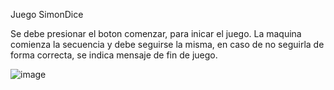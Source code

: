 Juego SimonDice

Se debe presionar el boton comenzar, para inicar el juego. La maquina comienza la secuencia y debe seguirse la misma, en caso de no seguirla de forma correcta, se indica mensaje de fin de juego. 

![image](https://user-images.githubusercontent.com/97684320/173366332-16421c93-eacc-4591-998b-ca5501bf4ee0.png)
